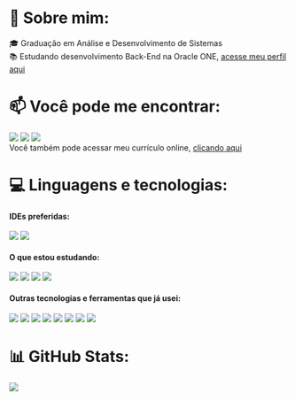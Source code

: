 # 🖖 Sobre mim:
🎓 Graduação em Análise e Desenvolvimento de Sistemas </br>
📚 Estudando desenvolvimento Back-End na Oracle ONE, <a href="https://cursos.alura.com.br/emprega-one/profile/yurigabr25">acesse meu perfil aqui</a> </br>

# 📫 Você pode me encontrar:
<a href="https://www.linkedin.com/in/yurigabr25/" alt="logo do linkedin"><img src="https://img.icons8.com/color/48/null/linkedin-circled--v1.png"/></a>
<a href="mailto:cortaesai@gmail.com%20%22yurigabriel1995@outlook.com%22" alt="logo do twitter"><img src="https://img.icons8.com/color/48/null/apple-mail.png"/></a>
<a href="https://twitter.com/yurigabr25" alt="logo do twitter"><img src="https://img.icons8.com/fluency/48/null/twitter.png"/></a>
</br>
Você também pode acessar meu currículo online, <a href="https://www.canva.com/design/DAFMOgfVT5E/l6Taoxe2QrXPyU5fWP9jag/view?utm_content=DAFMOgfVT5E&utm_campaign=designshare&utm_medium=link&utm_source=publishsharelink">clicando aqui</a>

# 💻 Linguagens e tecnologias:
#### IDEs preferidas: </br>
<a href="https://code.visualstudio.com/"><img src="https://img.icons8.com/fluency/48/null/visual-studio-code-2019.png"/></a> <a href="https://www.jetbrains.com/pt-br/idea/"><img src="https://img.icons8.com/color/48/null/intellij-idea.png"/></a>

#### O que estou estudando: </br>
<a href="https://www.oracle.com/br/java/technologies/downloads/"><img src="https://img.icons8.com/color/48/null/java-coffee-cup-logo--v1.png"/></a>  <a href="https://start.spring.io/"><img src="https://img.icons8.com/color/48/null/spring-logo.png"/></a>  <a href="https://www.mysql.com/"><img src="https://img.icons8.com/fluency/48/null/mysql-logo.png"/></a> <a href="https://git-scm.com/"><img src="https://img.icons8.com/color/48/null/git.png"/></a>

#### Outras tecnologias e ferramentas que já usei:
<a href="https://developer.mozilla.org/pt-BR/docs/Web/JavaScript"><img src="https://img.icons8.com/fluency/48/null/javascript.png"/></a>                                                                                       <a href="https://developer.mozilla.org/pt-BR/docs/Web/CSS"><img src="https://img.icons8.com/color/48/null/css3.png"/></a>                                                                                                       <a href="https://developer.mozilla.org/pt-BR/docs/Web/HTML"><img src="https://img.icons8.com/color/48/null/html-5--v1.png"/></a>                                                                                               <a href="https://pandas.pydata.org/"><img src="https://img.icons8.com/color/48/null/pandas.png"/></a>                                                                                                                           <a href="https://www.adobe.com/br/products/premiere.html"><img src="https://img.icons8.com/color/48/null/adobe-premiere-pro--v1.png"/></a>                                                                                     <a href="https://www.blackmagicdesign.com/br/products/davinciresolve"><img src="https://img.icons8.com/color/48/null/davinci-resolve.png"/></a>                                                                               <a href="https://www.adobe.com/br/products/premiere.html"><img src="https://img.icons8.com/color/48/null/adobe-photoshop--v1.png"/></a>  <a href="https://www.python.org/"><img src="https://img.icons8.com/color/48/null/python--v1.png"/></a>

# 📊 GitHub Stats:
![](https://github-readme-stats.vercel.app/api/top-langs/?username=yurigabr25&theme=blue-green&hide_border=true&include_all_commits=true&count_private=true&layout=compact)

<!-- Proudly created with GPRM ( https://gprm.itsvg.in ) -->
